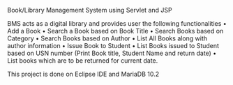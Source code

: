  Book/Library Management System using Servlet and JSP
 
 BMS acts as a digital library and provides user the following functionalities
• Add a Book • Search a Book based on Book Title 
• Search Books based on Category 
• Search Books based on Author 
• List All Books along with author information 
• Issue Book to Student
• List Books issued to Student based on USN number (Print Book title, Student Name and return date) 
• List books which are to be returned for current date.
     
This project is done on Eclipse IDE and MariaDB 10.2 